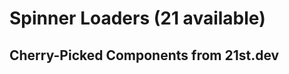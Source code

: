 # Spinner Loaders (21 available)

## Cherry-Picked Components from 21st.dev

<!-- Add your selected spinner/loader components here -->

